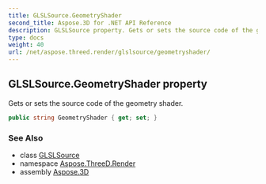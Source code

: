 ```yaml
---
title: GLSLSource.GeometryShader
second_title: Aspose.3D for .NET API Reference
description: GLSLSource property. Gets or sets the source code of the geometry shader
type: docs
weight: 40
url: /net/aspose.threed.render/glslsource/geometryshader/
---
```

## GLSLSource.GeometryShader property

Gets or sets the source code of the geometry shader.

```csharp
public string GeometryShader { get; set; }
```

### See Also

* class [GLSLSource](../)
* namespace [Aspose.ThreeD.Render](../../../aspose.threed.render/)
* assembly [Aspose.3D](../../../)


